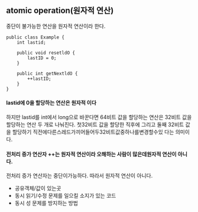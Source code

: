 ## atomic operation(원자적 연산)

중단이 불가능한 연산을 원자적 연산이라 한다.



~~~
public class Example { 
	int lastid;
	
	public void resetldO {
		lastID = 0;
	}

	public int getNextldO {
		++lastID;
	}
}
~~~



#### lastid에 0을 할당하는 연산은 원자적 이다

하지만 lastid를 int에서 long으로 바꾼다면 64비트 값을 할당하는 연산은 32비트 값을 할당하는 연산 두 개로 나눠진다. 첫32비트 값을 할당한 직후에 그리고 둘째 32비트 값을 할당하기 직전에다른스레드가끼어들어두32비트값중하나를변경할수있 다는 의미이다.



####  전처리 증가 연산자 ++는 원자적 연산이라 오해하는 사람이 많은데원자적 연산이 아니다.

전처리 증가 연산자는 중단이가능하다. 따라서 원자적 연산이 아니다.

- 공유객체/값이 있는곳
- 동시 읽기/수정 문제를 일으킬 소지가 있는 코드
- 동시 성 문제를 방지하는 방법
